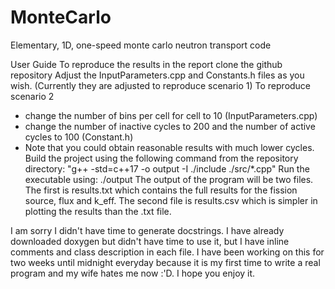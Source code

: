 # MonteCarlo
Elementary, 1D, one-speed monte carlo neutron transport code

User Guide
To reproduce the results in the report
clone the github repository
Adjust the InputParameters.cpp and Constants.h files as you wish. (Currently they are adjusted to reproduce scenario 1)
To reproduce scenario 2 
- change the number of bins per cell for cell to 10 (InputParameters.cpp)
- change the number of inactive cycles to 200 and the number of active cycles to 100 (Constant.h)
- Note that you could obtain reasonable results with much lower cycles.
Build the project using the following command from the repository directory: "g++ -std=c++17 -o output -I ./include ./src/*.cpp"
Run the executable using: ./output
The output of the program will be two files. 
The first is results.txt which contains the full results for the fission source, flux and k_eff.
The second file is results.csv which is simpler in plotting the results than the .txt file.

I am sorry I didn't have time to generate docstrings. I have already downloaded doxygen but didn't have time to use it, but I have inline comments and class description in each file. I have been working on this for two weeks until midnight everyday because it is my first time to write a real program and my wife hates me now :'D. I hope you enjoy it. 


